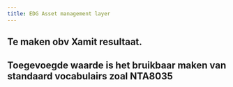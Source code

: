 ```yaml
---
title: EDG Asset management layer
---
```


## Te maken obv Xamit resultaat.
## Toegevoegde waarde is het bruikbaar maken van standaard vocabulairs zoal NTA8035
